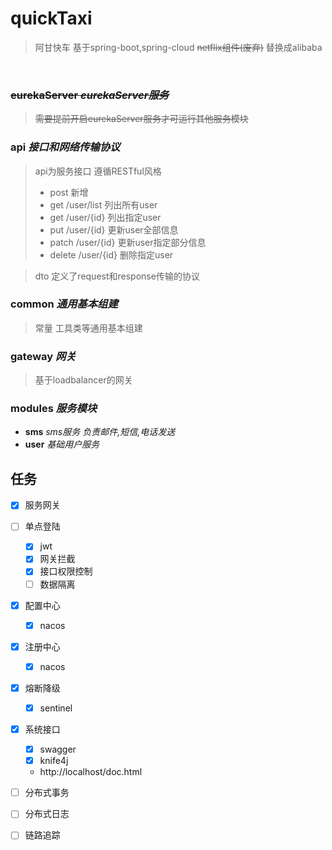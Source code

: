 # quickTaxi
> 阿甘快车 基于spring-boot,spring-cloud ~~netflix组件(废弃)~~ 替换成alibaba

&nbsp;
### ~~eurekaServer *eurekaServer服务*~~
>~~需要提前开启eurekaServer服务才可运行其他服务模块~~
&nbsp;
### api *接口和网络传输协议*
>api为服务接口
> 遵循RESTful风格
> - post 新增
> - get /user/list 列出所有user
> - get /user/{id} 列出指定user
> - put /user/{id} 更新user全部信息
> - patch /user/{id} 更新user指定部分信息
> - delete /user/{id} 删除指定user

> dto 定义了request和response传输的协议
&nbsp;
### common *通用基本组建*
> 常量 工具类等通用基本组建
&nbsp;
### gateway *网关*
> 基于loadbalancer的网关
&nbsp;
### modules *服务模块*
 - **sms** *sms服务 负责邮件,短信,电话发送*
 - **user** *基础用户服务*
 

## 任务
- [x] 服务网关
- [ ] 单点登陆
    - [x] jwt
    - [x] 网关拦截
    - [x] 接口权限控制
    - [ ] 数据隔离
- [x] 配置中心
  -[x] nacos
- [x] 注册中心 
  - [x] nacos
- [x] 熔断降级
  - [x] sentinel
- [x] 系统接口
  - [x] swagger
  - [x] knife4j 
  - http://localhost/doc.html
- [ ] 分布式事务  
- [ ] 分布式日志
- [ ] 链路追踪


